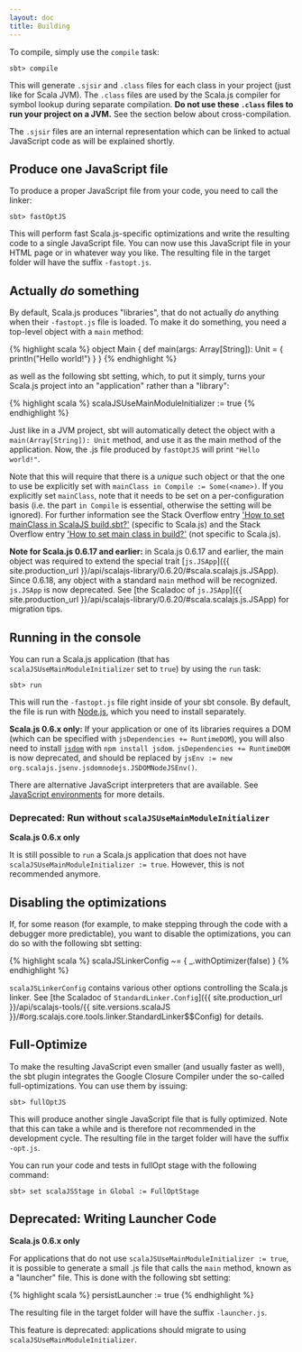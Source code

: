 ```yaml
---
layout: doc
title: Building
---
```


To compile, simply use the `compile` task:

    sbt> compile

This will generate `.sjsir` and `.class` files for each class in your project (just like for Scala JVM). The `.class` files are used by the Scala.js compiler for symbol lookup during separate compilation. **Do not use these `.class` files to run your project on a JVM.** See the section below about cross-compilation.

The `.sjsir` files are an internal representation which can be linked to actual JavaScript code as will be explained shortly.

## Produce one JavaScript file

To produce a proper JavaScript file from your code, you need to call the linker:

    sbt> fastOptJS

This will perform fast Scala.js-specific optimizations and write the resulting code to a single JavaScript file. You can now use this JavaScript file in your HTML page or in whatever way you like. The resulting file in the target folder will have the suffix `-fastopt.js`.

## Actually *do* something

By default, Scala.js produces "libraries", that do not actually *do* anything when their `-fastopt.js` file is loaded.
To make it do something, you need a top-level object with a `main` method:

{% highlight scala %}
object Main {
  def main(args: Array[String]): Unit = {
    println("Hello world!")
  }
}
{% endhighlight %}

as well as the following sbt setting, which, to put it simply, turns your Scala.js project into an "application" rather than a "library":

{% highlight scala %}
scalaJSUseMainModuleInitializer := true
{% endhighlight %}

Just like in a JVM project, sbt will automatically detect the object with a `main(Array[String]): Unit` method, and use it as the main method of the application.
Now, the .js file produced by `fastOptJS` will print `"Hello world!"`.

Note that this will require that there is a *unique* such object or that the one to use be explicitly set with `mainClass in Compile := Some(<name>)`.
If you explicitly set `mainClass`, note that it needs to be set on a per-configuration basis (i.e. the part `in Compile` is essential, otherwise the setting will be ignored). For further information see the Stack Overflow entry ['How to set mainClass in ScalaJS build.sbt?'](http://stackoverflow.com/questions/34965072/how-to-set-mainclass-in-scalajs-build-sbt) (specific to Scala.js) and the Stack Overflow entry ['How to set main class in build?'](http://stackoverflow.com/questions/6467423/how-to-set-main-class-in-build) (not specific to Scala.js).

**Note for Scala.js 0.6.17 and earlier:** in Scala.js 0.6.17 and earlier, the main object was required to extend the special trait [`js.JSApp`]({{ site.production_url }}/api/scalajs-library/0.6.20/#scala.scalajs.js.JSApp).
Since 0.6.18, any object with a standard `main` method will be recognized.
`js.JSApp` is now deprecated.
See [the Scaladoc of `js.JSApp`]({{ site.production_url }}/api/scalajs-library/0.6.20/#scala.scalajs.js.JSApp) for migration tips.

## Running in the console

You can run a Scala.js application (that has `scalaJSUseMainModuleInitializer` set to `true`) by using the `run` task:

    sbt> run

This will run the `-fastopt.js` file right inside of your sbt console.
By default, the file is run with [Node.js](http://nodejs.org/), which you need to install separately.

**Scala.js 0.6.x only:** If your application or one of its libraries requires a DOM (which can be specified with `jsDependencies += RuntimeDOM`), you will also need to install [`jsdom`](https://github.com/tmpvar/jsdom) with `npm install jsdom`.
`jsDependencies += RuntimeDOM` is now deprecated, and should be replaced by `jsEnv := new org.scalajs.jsenv.jsdomnodejs.JSDOMNodeJSEnv()`.

There are alternative JavaScript interpreters that are available.
See [JavaScript environments](./js-environments.html) for more details.

### Deprecated: Run without `scalaJSUseMainModuleInitializer`

**Scala.js 0.6.x only**

It is still possible to `run` a Scala.js application that does not have `scalaJSUseMainModuleInitializer := true`.
However, this is not recommended anymore.

## Disabling the optimizations

If, for some reason (for example, to make stepping through the code with a debugger more predictable), you want to disable the optimizations, you can do so with the following sbt setting:

{% highlight scala %}
scalaJSLinkerConfig ~= { _.withOptimizer(false) }
{% endhighlight %}

`scalaJSLinkerConfig` contains various other options controlling the Scala.js linker.
See [the Scaladoc of `StandardLinker.Config`]({{ site.production_url }}/api/scalajs-tools/{{ site.versions.scalaJS }}/#org.scalajs.core.tools.linker.StandardLinker$$Config) for details.

## Full-Optimize

To make the resulting JavaScript even smaller (and usually faster as well), the sbt plugin integrates the Google Closure Compiler under the so-called full-optimizations. You can use them by issuing:

    sbt> fullOptJS

This will produce another single JavaScript file that is fully optimized.
Note that this can take a while and is therefore not recommended in the development cycle.
The resulting file in the target folder will have the suffix `-opt.js`.

You can run your code and tests in fullOpt stage with the following command:

    sbt> set scalaJSStage in Global := FullOptStage

## Deprecated: Writing Launcher Code

**Scala.js 0.6.x only**

For applications that do not use `scalaJSUseMainModuleInitializer := true`, it is possible to generate a small .js file that calls the `main` method, known as a "launcher" file.
This is done with the following sbt setting:

{% highlight scala %}
persistLauncher := true
{% endhighlight %}

The resulting file in the target folder will have the suffix `-launcher.js`.

This feature is deprecated: applications should migrate to using `scalaJSUseMainModuleInitializer`.
